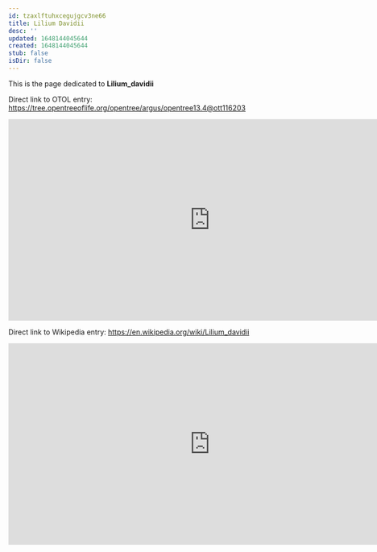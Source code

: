 ```yaml
---
id: tzaxlftuhxcegujgcv3ne66
title: Lilium Davidii
desc: ''
updated: 1648144045644
created: 1648144045644
stub: false
isDir: false
---
```

This is the page dedicated to **Lilium_davidii**


Direct link to OTOL entry: https://tree.opentreeoflife.org/opentree/argus/opentree13.4@ott116203



<html>
    <body>
    <iframe src="https://tree.opentreeoflife.org/opentree/argus/opentree13.4@ott116203"
    width="800" height="400" frameborder="0" allowfullscreen> </iframe>
    </body>
</html>
    


Direct link to Wikipedia entry: https://en.wikipedia.org/wiki/Lilium_davidii



<html>
    <body>
    <iframe src="https://en.wikipedia.org/wiki/Lilium_davidii"
    width="800" height="400" frameborder="0" allowfullscreen> </iframe>
    </body>
</html>
    
